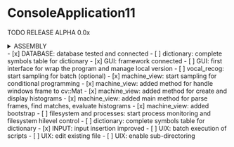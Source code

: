 # ConsoleApplication11
TODO RELEASE ALPHA 0.0x

<details><summary>ASSEMBLY</summary>
<p>
- [ ] add some operators and loops
</p>
</details>
- [x] DATABASE: database tested and connected
- [ ] dictionary: complete symbols table for dictionary
- [x] GUI: framework connected
- [ ] GUI: first interface for wrap the program and manage local version
- [ ] vocal_recog: start sampling for batch (optional)
- [x] machine_view: start sampling for conditional programming
- [x] machine_view: added method for handle windows frame to cv::Mat
- [x] machine_view: added method for create and display histograms
- [x] machine_view: added main method for parse frames, find matches, evaluate histograms
- [x] machine_view: added bootstrap
- [ ] filesystem and processes: start process monitoring and filesystem hilevel control
- [ ] dictionary: complete symbols table for dictionary
- [x] INPUT: input insertion improved
- [ ] UIX: batch execution of scripts
- [ ] UIX: edit existing file
- [ ] UIX: enable sub-directoring
